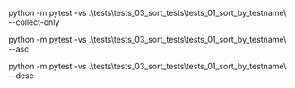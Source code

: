 python -m pytest -vs .\tests\tests_03_sort_tests\tests_01_sort_by_testname\ --collect-only

python -m pytest -vs .\tests\tests_03_sort_tests\tests_01_sort_by_testname\ --asc

python -m pytest -vs .\tests\tests_03_sort_tests\tests_01_sort_by_testname\ --desc